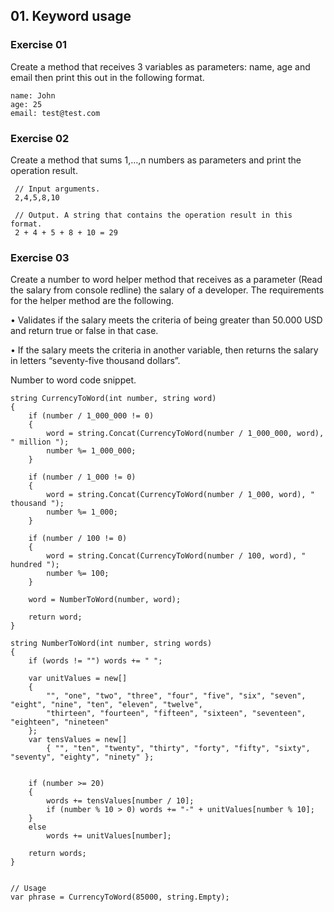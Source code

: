 ﻿## 01. Keyword usage

### Exercise 01

​​​​​​​Create a method that receives 3 variables as parameters: name, age and email then print this out in the following format.

```
name: John
age: 25
email: test@test.com
```

### Exercise 02

​​​​​​​Create a method that sums 1,…,n numbers as parameters and print the operation result.

```
 // Input arguments.
 2,4,5,8,10
 
 // Output. A string that contains the operation result in this format.
 2 + 4 + 5 + 8 + 10 = 29
```

### Exercise 03

Create a number to word helper method that receives as a parameter (Read the salary from console redline) the salary of a developer. The requirements for the helper method are the following.

• Validates if the salary meets the criteria of being greater than 50.000 USD and return true or false in that case.

• If the salary meets the criteria in another variable, then returns the salary in letters “seventy-five thousand dollars”.

Number to word code snippet.

```
string CurrencyToWord(int number, string word)
{
    if (number / 1_000_000 != 0)
    {
        word = string.Concat(CurrencyToWord(number / 1_000_000, word), " million ");
        number %= 1_000_000;
    }
​
    if (number / 1_000 != 0)
    {
        word = string.Concat(CurrencyToWord(number / 1_000, word), " thousand ");
        number %= 1_000;
    }
​
    if (number / 100 != 0)
    {
        word = string.Concat(CurrencyToWord(number / 100, word), " hundred ");
        number %= 100;
    }
​
    word = NumberToWord(number, word);
​
    return word;
}
​
string NumberToWord(int number, string words)
{
    if (words != "") words += " ";
​
    var unitValues = new[]
    {
        "", "one", "two", "three", "four", "five", "six", "seven", "eight", "nine", "ten", "eleven", "twelve",
        "thirteen", "fourteen", "fifteen", "sixteen", "seventeen", "eighteen", "nineteen"
    };
    var tensValues = new[]
        { "", "ten", "twenty", "thirty", "forty", "fifty", "sixty", "seventy", "eighty", "ninety" };
​
​
    if (number >= 20)
    {
        words += tensValues[number / 10];
        if (number % 10 > 0) words += "-" + unitValues[number % 10];
    }
    else
        words += unitValues[number];
​
    return words;
}
​
​
// Usage
var phrase = CurrencyToWord(85000, string.Empty);
```